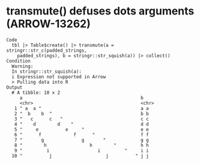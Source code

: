 # transmute() defuses dots arguments (ARROW-13262)

    Code
      tbl |> Table$create() |> transmute(a = stringr::str_c(padded_strings,
        padded_strings), b = stringr::str_squish(a)) |> collect()
    Condition
      Warning:
      In stringr::str_squish(a): 
      i Expression not supported in Arrow
      > Pulling data into R
    Output
      # A tibble: 10 x 2
         a                                            b    
         <chr>                                        <chr>
       1 " a  a "                                     a a  
       2 "  b    b  "                                 b b  
       3 "   c      c   "                             c c  
       4 "    d        d    "                         d d  
       5 "     e          e     "                     e e  
       6 "      f            f      "                 f f  
       7 "       g              g       "             g g  
       8 "        h                h        "         h h  
       9 "         i                  i         "     i i  
      10 "          j                    j          " j j  

